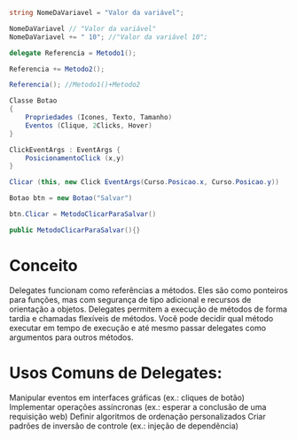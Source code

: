 ```c#
string NomeDaVariavel = "Valor da variável";

NomeDaVariavel // "Valor da variável"
NomeDaVariavel += " 10"; //"Valor da variável 10";

delegate Referencia = Metodo1();

Referencia += Metodo2();

Referencia(); //Metodo1()+Metodo2

Classe Botao 
{
    Propriedades (Icones, Texto, Tamanho)
    Eventos (Clique, 2Clicks, Hover)
}

ClickEventArgs : EventArgs {
    PosicionamentoClick (x,y)
}

Clicar (this, new Click EventArgs(Curso.Posicao.x, Curso.Posicao.y))

Botao btn = new Botao("Salvar")

btn.Clicar = MetodoClicarParaSalvar()

public MetodoClicarParaSalvar(){}
```
# Conceito

Delegates funcionam como referências a métodos. Eles são como ponteiros para funções, mas com segurança de tipo adicional e recursos de orientação a objetos.
Delegates permitem a execução de métodos de forma tardia e chamadas flexíveis de métodos. Você pode decidir qual método executar em tempo de execução e até mesmo passar delegates como argumentos para outros métodos.

# Usos Comuns de Delegates:

Manipular eventos em interfaces gráficas (ex.: cliques de botão)
Implementar operações assíncronas (ex.: esperar a conclusão de uma requisição web)
Definir algoritmos de ordenação personalizados
Criar padrões de inversão de controle (ex.: injeção de dependência)